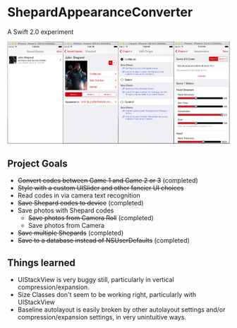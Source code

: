 # ShepardAppearanceConverter

A Swift 2.0 experiment

![Screenshot](/ScreenShot.png?raw=true)

## Project Goals

- ~~Convert codes between Game 1 and Game 2 or 3~~ (completed)
- ~~Style with a custom UISlider and other fancier UI choices~~
- Read codes in via camera text recognition
- ~~Save Shepard codes to device~~ (completed)
- Save photos with Shepard codes
  - ~~Save photos from Camera Roll~~ (completed)
  - Save photos from Camera
- ~~Save multiple Shepards~~ (completed)
- ~~Save to a database instead of NSUserDefaults~~ (completed)

## Things learned

- UIStackView is very buggy still, particularly in vertical compression/expansion.
- Size Classes don't seem to be working right, particularly with UIStackView
- Baseline autolayout is easily broken by other autolayout settings and/or compression/expansion settings, in very unintuitive ways.